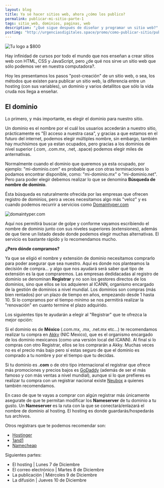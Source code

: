 ```yaml
---
layout: blog
title: Ya sé hacer sitios web, ahora ¿cómo los publico?
permalink: publicar-mi-sitio-parte-1
tags: sitio_web, dominios, paginas, web
description: "¿Qué sigue después de diseñar y programar un sitio web?"
postimg: "http://urgenciasdigitales.space/promo/como-publicar-sitio/publicar-sitio.png"
---
```


![Tu logo a $800](http://urgenciasdigitales.space/promo/como-publicar-sitio/publicar-sitio.png)


Hay infinidad de cursos por todo el mundo que nos enseñan a crear sitios web con HTML, CSS y JavaScript, pero ¿de qué nos sirve un sitio web que sólo podemos ver en nuestra computadora?. 

Hoy les presentamos los pasos "post-creación" de un sitio web, o sea, los métodos que existen para publicar un sitio web, la diferencia entre un hosting (con sus variables), un dominio y varios detallitos que sólo la vida cruda nos llega a enseñar.


## El dominio

Lo primero, y más importante, es elegir el dominio para nuestro sitio. 

Un dominio es el nombre por el cuál los usuarios accederán a nuestro sitio, prácticamente es "El acceso a nuestra casa", y gracias a que estamos en el futuro del internet, podemos elegir múltiples nombre, sin embargo, también hay muchísimos que ya estan ocupados, pero gracias a los  dominios de nivel superior (.com, .com.mx, .net, .space) podemos elegir miles de anternativas.

Normalmente cuando el dominio que queremos ya esta ocupado, por ejemplo: "mi-dominio.com" es  probable que con otras terminaciones lo podamos encontrar disponible, como: "mi-dominio.mx" o "mi-dominio.net". Pero para poder elegir debemos realizar lo que se denomina **Búsqueda de nombre de dominio**.

Ésta búsqueda es naturalmente ofrecida por las empresas que ofrecen registro de dominios, pero a veces necesitamos algo más "veloz" y es cuando podemos recurrir a servicios como [Domaintyper.com](http://domaintyper.com/)

![domaintyper.com](http://urgenciasdigitales.space/promo/como-publicar-sitio/domaintyper.png)

Aquí nos permitirá buscar de golpe y conforme vayamos escribiendo el nombre de dominio junto con sus niveles superiores (extensiones), además de que tiene un listado desde donde podemos elegir muchas alternativas. El servicio es bastante rápido y lo recomendamos mucho.

**¿Pero dónde compramos?**

Ya que se eligió el nombre y extensión de dominio necesitamos comprarlo para poder asegurar que sea nuestro. Aquí es donde nos planteamos la decisión de compra... y algo que nos ayudará será saber qué tipo de extensión es la que compraremos. Las empresas dedidacadas al registro de dominio se denominan **Registrar** y no son los gestores directos de los dominios, sino que ellos se los adquieren al ICANN, organismo encargado de la gestión de dominios a nivel mundial. Los dominios son compras (más bien rentados) por un plazo de tiempo en años, empezando desde 1 hasta 10. Si lo compramos por el tiempo mínimo se nos permitirá realizar la "renovación" en cuanto termine el plazo adquirido.

Los siguientes tips te ayudarán a elegir al "Registrar" que te ofrezca la mejor opción:

Si el dominio es de **México** (.com.mx, .mx, .net.mx etc...) te recomendamos realizar tu compra en <a href="http://akky.mx/" target="_blank">Akky</a> (NIC Mexico), que es el organismo encargado de los dominio mexicanos (como una versión local del ICANN). Al final si lo compras con otro Registrar, ellos se los comprarán a Akky. Muchas veces no es el precio más bajo pero sí estas seguro de que el dominio es comprado a tu nombre y por el tiempo que tu decidas.

Si tu dominio es **.com** o de otro tipo internacional el registrar que ofrece más promociones y precios bajos es <a href="https://mx.godaddy.com/" target="_blank">GoDaddy</a> (además de ser el más famoso y con más ventas a nivel mundial), aunque si lo que prefieres es realizar tu compra con un registrar nacional existe <a href="http://neubox.com/" target="_blank">Neubox</a> a quienes también recomendamos.

En caso de que te vayas a comprar con algún registrar más únicamente asegurate de que te permitan modificar los **Nameserver** de tu dominio a tu gusto. Un **Nameserver** es la ruta con la que se conectará/enlazará el nombre de dominio al hosting. El hosting es donde guardarás/hospedarás tus archivos.

Otros registrars que te podemos recomendar son:

- <a href="http://www.hostinger.mx/" target="_blank">Hostinger</a>
- <a href="https://www.1and1.mx/" target="_blank">1and1</a>
- <a href="https://www.namecheap.com" target="_blank">Namecheap</a>

Siguientes partes:

- El hosting | Lunes 7 de Diciembre
- El correo electrónico | Martes 8 de Diciembre
- La publicación | Miércoles 9 de Diciembre
- La difusión | Jueves 10 de Diciembre